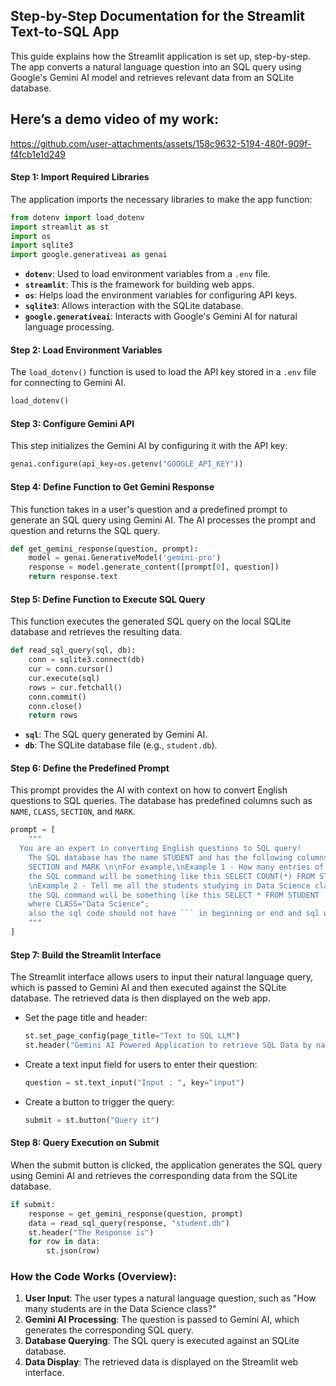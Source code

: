 ## Step-by-Step Documentation for the Streamlit Text-to-SQL App 

This guide explains how the Streamlit application is set up, step-by-step. The app converts a natural language question into an SQL query using Google's Gemini AI model and retrieves relevant data from an SQLite database.

## Here’s a demo video of my work:


https://github.com/user-attachments/assets/158c9632-5194-480f-909f-f4fcb1e1d249



#### **Step 1: Import Required Libraries**
The application imports the necessary libraries to make the app function:
```python
from dotenv import load_dotenv
import streamlit as st
import os
import sqlite3
import google.generativeai as genai
```
- **`dotenv`**: Used to load environment variables from a `.env` file.
- **`streamlit`**: This is the framework for building web apps.
- **`os`**: Helps load the environment variables for configuring API keys.
- **`sqlite3`**: Allows interaction with the SQLite database.
- **`google.generativeai`**: Interacts with Google's Gemini AI for natural language processing.

#### **Step 2: Load Environment Variables**
The `load_dotenv()` function is used to load the API key stored in a `.env` file for connecting to Gemini AI.
```python
load_dotenv()
```

#### **Step 3: Configure Gemini API**
This step initializes the Gemini AI by configuring it with the API key:
```python
genai.configure(api_key=os.getenv("GOOGLE_API_KEY"))
```

#### **Step 4: Define Function to Get Gemini Response**
This function takes in a user's question and a predefined prompt to generate an SQL query using Gemini AI. The AI processes the prompt and question and returns the SQL query.

```python
def get_gemini_response(question, prompt):
    model = genai.GenerativeModel('gemini-pro')
    response = model.generate_content([prompt[0], question])
    return response.text
```

#### **Step 5: Define Function to Execute SQL Query**
This function executes the generated SQL query on the local SQLite database and retrieves the resulting data.
```python
def read_sql_query(sql, db):
    conn = sqlite3.connect(db)
    cur = conn.cursor()
    cur.execute(sql)
    rows = cur.fetchall()
    conn.commit()
    conn.close()
    return rows
```
- **`sql`**: The SQL query generated by Gemini AI.
- **`db`**: The SQLite database file (e.g., `student.db`).

#### **Step 6: Define the Predefined Prompt**
This prompt provides the AI with context on how to convert English questions to SQL queries. The database has predefined columns such as `NAME`, `CLASS`, `SECTION`, and `MARK`.

```python
prompt = [
    """
  You are an expert in converting English questions to SQL query!
    The SQL database has the name STUDENT and has the following columns - NAME, CLASS, 
    SECTION and MARK \n\nFor example,\nExample 1 - How many entries of records are present?, 
    the SQL command will be something like this SELECT COUNT(*) FROM STUDENT ;
    \nExample 2 - Tell me all the students studying in Data Science class?, 
    the SQL command will be something like this SELECT * FROM STUDENT 
    where CLASS="Data Science"; 
    also the sql code should not have ``` in beginning or end and sql word in output
    """
]
```

#### **Step 7: Build the Streamlit Interface**
The Streamlit interface allows users to input their natural language query, which is passed to Gemini AI and then executed against the SQLite database. The retrieved data is then displayed on the web app.

- Set the page title and header:
  ```python
  st.set_page_config(page_title="Text to SQL LLM")
  st.header("Gemini AI Powered Application to retrieve SQL Data by natural Language")
  ```

- Create a text input field for users to enter their question:
  ```python
  question = st.text_input("Input : ", key="input")
  ```

- Create a button to trigger the query:
  ```python
  submit = st.button("Query it")
  ```

#### **Step 8: Query Execution on Submit**
When the submit button is clicked, the application generates the SQL query using Gemini AI and retrieves the corresponding data from the SQLite database.

```python
if submit:
    response = get_gemini_response(question, prompt)
    data = read_sql_query(response, "student.db")
    st.header("The Response is")
    for row in data:
        st.json(row)
```

### How the Code Works (Overview):
1. **User Input**: The user types a natural language question, such as "How many students are in the Data Science class?"
2. **Gemini AI Processing**: The question is passed to Gemini AI, which generates the corresponding SQL query.
3. **Database Querying**: The SQL query is executed against an SQLite database.
4. **Data Display**: The retrieved data is displayed on the Streamlit web interface.
